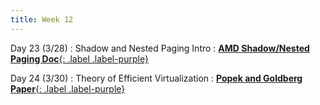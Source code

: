 ```yaml
---
title: Week 12
---
```


Day 23 (3/28)
: Shadow and Nested Paging Intro
  : [**AMD Shadow/Nested Paging Doc**{: .label .label-purple}](http://developer.amd.com/wordpress/media/2012/10/NPT-WP-1%201-final-TM.pdf)


Day 24 (3/30)
: Theory of Efficient Virtualization
  : [**Popek and Goldberg Paper**{: .label .label-purple}](https://www.princeton.edu/~rblee/ELE572Papers/Fall04Readings/secureOS/popek_virtualizable.pdf)

